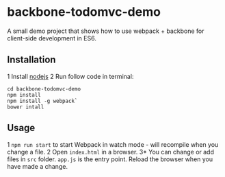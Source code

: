 # backbone-todomvc-demo

A small demo project that shows how to use webpack + backbone for client-side development in ES6.

## Installation

1 Install  [nodejs](https://nodejs.org)
2 Run follow code in terminal:

```
cd backbone-todomvc-demo
npm install
npm install -g webpack`
bower intall
```

## Usage

1 `npm run start` to start Webpack in watch mode - will recompile when you change a file.
2 Open `index.html` in a browser. 
3* You can change or add files in `src` folder. `app.js` is the entry point. Reload the browser when you have made a change.